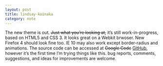 ```yaml
---
layout: post
title: lindsay-koinaka
category: note
---
```


<div class=txt>
  <p>The new theme is out. <del>Just what you’re looking at,</del> it’s still work-in-progress, based on HTML5 and CSS 3. It looks great on a Webkit brwoser. New Firefox 4 should look fine too. IE 10 may also work except border-radius and animations. The source code can be accessed at <del datetime="2010-10-15T11:23:56+00:00">Google Code</del> <a href="http://github.com/sparanoid/lindsay-koinaka">GitHub</a>, however it’s the first time I’m trying things like this. bug reports, comments, suggestions, and ideas for improvements are welcome.</p>
</div>